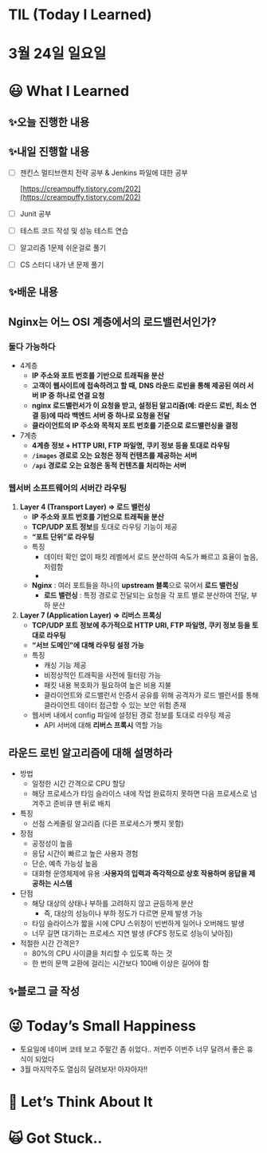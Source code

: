 # TIL (Today I Learned)

# 3월 24일 일요일

# 😃 What I Learned

## ✨오늘 진행한 내용

## ✨내일 진행할 내용

- [ ]  젠킨스 멀티브랜치 전략 공부 & Jenkins 파일에 대한 공부
    
    [https://creampuffy.tistory.com/202](https://creampuffy.tistory.com/202)
    
- [ ]  Junit 공부
- [ ]  테스트 코드 작성 및 성능 테스트 연습
- [ ]  알고리즘 1문제 쉬운걸로 풀기
- [ ]  CS 스터디 내가 낸 문제 풀기

## ✨배운 내용

## Nginx는 어느 OSI 계층에서의 로드밸런서인가?

### 둘다 가능하다

- 4계층
    - **IP 주소와 포트 번호를 기반으로 트래픽을 분산**
    - **고객이 웹사이트에 접속하려고 할 때, DNS 라운드 로빈을 통해 제공된 여러 서버 IP 중 하나로 연결 요청**
    - **nginx 로드밸런서가 이 요청을 받고, 설정된 알고리즘(예: 라운드 로빈, 최소 연결 등)에 따라 백엔드 서버 중 하나로 요청을 전달**
    - **클라이언트의 IP 주소와 목적지 포트 번호를 기준으로 로드밸런싱을 결정**
- 7계층
    - **4계층 정보 + HTTP URI, FTP 파일명, 쿠키 정보 등을 토대로 라우팅**
    - **`/images` 경로로 오는 요청은 정적 컨텐츠를 제공하는 서버**
    - **`/api` 경로로 오는 요청은 동적 컨텐츠를 처리하는 서버**

### 웹서버 소프트웨어의 서버간 라우팅

1. **Layer 4 (Transport Layer) ⇒ 로드 밸런싱**
    - **IP 주소와 포트 번호를 기반으로 트래픽을 분산**
    - **TCP/UDP 포트 정보**를 토대로 라우팅 기능이 제공
    - **“포트 단위”로 라우팅**
    - 특징
        - 데이터 확인 없이 패킷 레벨에서 로드 분산하여 속도가 빠르고 효율이 높음, 저렴함
        - 
    - **Nginx** : 여러 포트들을 하나의 **upstream 블록**으로 묶어서 **로드 밸런싱**
        - **로드 밸런싱** : 특정 경로로 전달되는 요청을 각 포트 별로 분산하여 전달, 부하 분산
2. **Layer 7 (Application Layer) ⇒ 리버스 프록싱**
    - **TCP/UDP 포트 정보에 추가적으로 HTTP URI, FTP 파일명, 쿠키 정보 등을 토대로 라우팅**
    - **“서브 도메인”에 대해 라우팅 설정 가능**
    - 특징
        - 캐싱 기능 제공
        - 비정상적인 트래픽을 사전에 필터링 가능
        - 패킷 내용 복호화가 필요하여 높은 비용 지불
        - 클라이언트와 로드밸런서 인증서 공유를 위해 공격자가 로드 밸런서를 통해 클라이언트 데이터 접근할 수 있는 보안 위험 존재
    - 웹서버 내에서 config 파일에 설정된 경로 정보를 토대로 라우팅 제공
        - API 서버에 대해 **리버스 프록시** 역할 가능

## 라운드 로빈 알고리즘에 대해 설명하라

- 방법
    - 일정한 시간 간격으로 CPU 할당
    - 해당 프로세스가 타임 슬라이스 내에 작업 완료하지 못하면 다음 프로세스로 넘겨주고 준비큐 맨 뒤로 배치
- 특징
    - 선점 스케줄링 알고리즘 (다른 프로세스가 뺏지 못함)
- 장점
    - 공정성이 높음
    - 응답 시간이 빠르고 높은 사용자 경험
    - 단순, 예측 가능성 높음
    - 대화형 운영체제에 유용 :**사용자의 입력과 즉각적으로 상호 작용하며 응답을 제공하는 시스템**
- 단점
    - 해당 대상의 상태나 부하를 고려하지 않고 균등하게 분산
        - 즉, 대상의 성능이나 부하 정도가 다르면 문제 발생 가능
    - 타임 슬라이스가 짧을 시에 CPU 스위칭이 빈번하게 일어나 오버헤드 발생
    - 너무 길면 대기하는 프로세스 지연 발생 (FCFS 정도로 성능이 낮아짐)
- 적절한 시간 간격은?
    - 80%의 CPU 사이클을 처리할 수 있도록 하는 것
    - 한 번의 문맥 교환에 걸리는 시간보다 100배 이상은 길어야 함

## ✨블로그 글 작성

# 😜 Today’s Small Happiness

- 토요일에 네이버 코테 보고 주말간 좀 쉬었다.. 저번주 이번주 너무 달려서 좋은 휴식이 되었다
- 3월 마지막주도 열심히 달려보자! 아자아자!!

# 🧐 Let’s Think About It

# 🙀 Got Stuck..